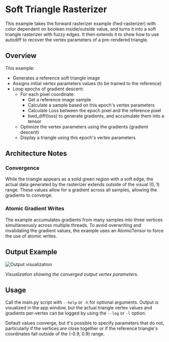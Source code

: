 # Soft Triangle Rasterizer

This example takes the forward rasterizer example (fwd-rasterizer) with color
dependent on boolean inside/outside value, and turns it into a soft triangle
rasterizer with fuzzy edges. It then extends it to show how to use autodiff to
recover the vertex parameters of a pre-rendered triangle.

## Overview

This example:

- Generates a reference soft triangle image
- Assigns initial vertex parameters values (to be trained to the reference)
- Loop epochs of gradient descent:
    - For each pixel coordinate:
        - Get a reference image sample
        - Calculate a sample based on this epoch's vertex parameters
        - Calculate Loss between the epoch pixel and the reference pixel
        - bwd_diff(loss) to generate gradients, and accumulate them into a
            tensor
    - Optimize the vertex parameters using the gradients (gradient descent)
    - Display a triangle using this epoch's vertex parameters

## Architecture Notes

### Convergence

While the triangle appears as a solid green region with a soft edge, the actual
data generated by the rasterizer extends outside of the visual (0, 1) range.
These values allow for a gradient across all samples, allowing the gradients to
converge.

### Atomic Gradient Writes

The example accumulates gradients from many samples into three vertices
simultaneously across multiple threads. To avoid overwriting and invalidating
the gradient values, the example uses an AtomicTensor to force the use of
atomic writes.

## Output Example

![Output visualization](output.png)

_Visualization showing the converged output vertex parameters._

## Usage

Call the main.py script with ``--help`` or ``-h`` for optional arguments.
Output is visualized in the app window, but the actual triangle vertex values
and gradients per-vertex can be logged by using the ``--log`` or ``-l`` option.

Default values converge, but it's possible to specify parameters that do not,
particularly if the vertices are close together or if the reference triangle's
coordinates fall outside of the (-0.9, 0.9) range.

